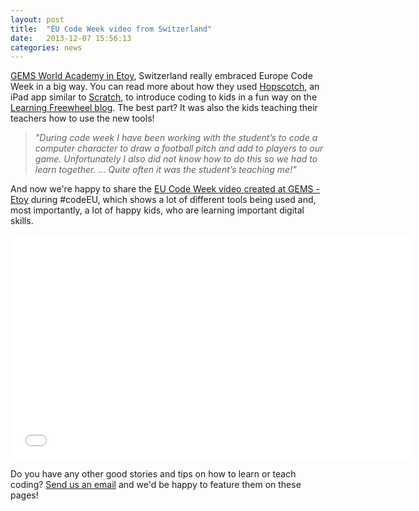 ```yaml
---
layout: post
title:  "EU Code Week video from Switzerland"
date:   2013-12-07 15:56:13
categories: news
---
```


[GEMS World Academy in Etoy](http://www.gemsworldacademy-etoy.com/), Switzerland really embraced Europe Code Week in a big way. You can read more about how they used [Hopscotch](https://www.gethopscotch.com), an iPad app similar to [Scratch](http://scratch.mit.edu), to introduce coding to kids in a fun way on the [Learning Freewheel blog](http://learningfreewheel.wordpress.com/the-wardrobe/). The best part? It was also the kids teaching their teachers how to use the new tools!

> _"During code week I have been working with the student’s to code a computer character to draw a football pitch and add to players to our game. Unfortunately I also did not know how to do this so we had to learn together. ... Quite often it was the student’s teaching me!"_

And now we're happy to share the [EU Code Week video created at GEMS - Etoy](https://vimeo.com/81186435) during #codeEU, which shows a lot of different tools being used and, most importantly, a lot of happy kids, who are learning important digital skills.

<iframe src="//player.vimeo.com/video/81186435" width="640" height="360" frameborder="0" webkitallowfullscreen mozallowfullscreen allowfullscreen></iframe>

Do you have any other good stories and tips on how to learn or teach coding? <a href="mailto:{{ site.contact.email }}">Send us an email</a> and we'd be happy to feature them on these pages!